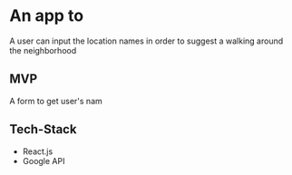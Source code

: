 # An app to

A user can input the location names in order to suggest a walking around the neighborhood

## MVP

A form to get user's nam

## Tech-Stack

- React.js
- Google API
